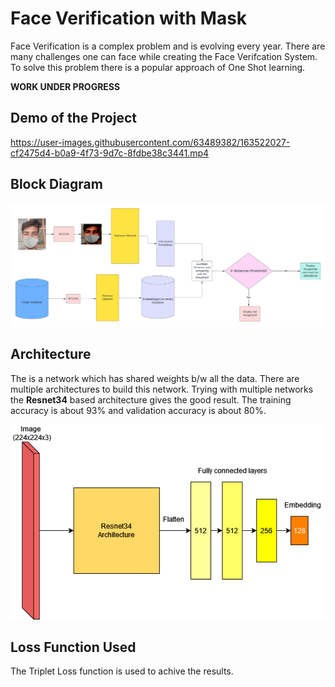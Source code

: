 # Face Verification with Mask

Face Verification is a complex problem and is evolving every year. There are many challenges one can face while creating the Face Verifcation System. To solve this problem there is a popular approach of One Shot learning.

**WORK UNDER PROGRESS**

## Demo of the Project

https://user-images.githubusercontent.com/63489382/163522027-cf2475d4-b0a9-4f73-9d7c-8fdbe38c3441.mp4


## Block Diagram

![](references/items/Blank%20diagram.png)

## Architecture

The is a network which has shared weights b/w all the data. There are multiple architectures to build this network. Trying with multiple networks the **Resnet34** based architecture gives the good result. The training accuracy is about 93% and validation accuracy is about 80%.

![](references/items/Untitled%20Diagram.drawio.png)

## Loss Function Used

The Triplet Loss function is used to achive the results.
